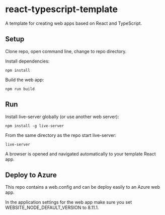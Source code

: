 # react-typescript-template

A template for creating web apps based on React and TypeScript.

## Setup

Clone repo, open command line, change to repo directory.

Install dependencies:

    npm install

Build the web app:

    npm run build

## Run

Install live-server globally (or use another web server):

    npm install -g live-server

From the same directory as the repo start live-server:

    live-server

A browser is opened and navigated automatically to your template React app.

## Deploy to Azure

This repo contains a web.config and can be deploy easily to an Azure web app.

In the application settings for the web app make sure you set WEBSITE_NODE_DEFAULT_VERSION to 8.11.1.